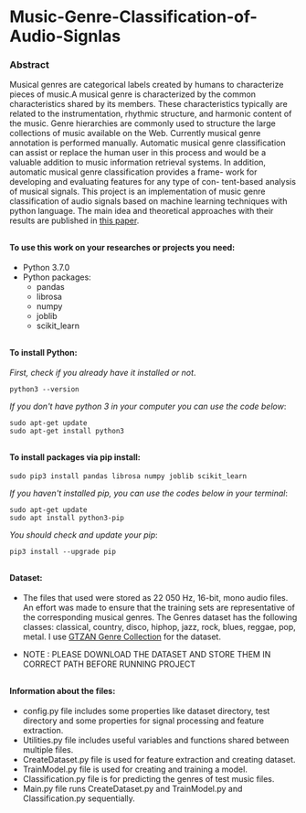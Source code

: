 # Music-Genre-Classification-of-Audio-Signlas

### Abstract

Musical genres are categorical labels created by humans to characterize pieces of music.A musical genre is characterized by the common characteristics shared by its members. These characteristics typically are related to the instrumentation, rhythmic structure, and harmonic content of the music. Genre hierarchies are commonly used to structure the large collections of music available on the Web. Currently musical genre annotation is performed manually. Automatic musical genre classification can assist or replace the human user in this process and would be a valuable addition to music information retrieval systems. In addition, automatic musical genre classification provides a frame- work for developing and evaluating features for any type of con- tent-based analysis of musical signals.
This project is an implementation of music genre classification of audio signals based on machine learning techniques with python language. The main idea and theoretical approaches with their results are published in [this paper](https://pdfs.semanticscholar.org/4ccb/0d37c69200dc63d1f757eafb36ef4853c178.pdf).
##

#### To use this work on your researches or projects you need:
* Python 3.7.0
* Python packages:
	* pandas
	* librosa
	* numpy
	* joblib
	* scikit_learn

##

#### To install Python:
_First, check if you already have it installed or not_.
~~~~
python3 --version
~~~~
_If you don't have python 3 in your computer you can use the code below_:
~~~~
sudo apt-get update
sudo apt-get install python3
~~~~
##

#### To install packages via pip install:
~~~~
sudo pip3 install pandas librosa numpy joblib scikit_learn
~~~~
_If you haven't installed pip, you can use the codes below in your terminal_:
~~~~
sudo apt-get update
sudo apt install python3-pip
~~~~
_You should check and update your pip_:
~~~~
pip3 install --upgrade pip
~~~~
##

#### Dataset:
* The files that used were stored as 22 050 Hz, 16-bit, mono audio files. An effort was made to ensure that the training sets are representative of the corresponding musical genres. The Genres dataset has the following classes: classical, country, disco, hiphop, jazz, rock, blues, reggae, pop, metal. I use [GTZAN Genre Collection](http://opihi.cs.uvic.ca/sound/genres.tar.gz) for the dataset.

* NOTE : PLEASE DOWNLOAD THE DATASET AND STORE THEM IN CORRECT PATH BEFORE RUNNING PROJECT
##

#### Information about the files:
* config.py file includes some properties like dataset directory, test directory and some properties for signal processing and feature extraction.
* Utilities.py file includes useful variables and functions shared between multiple files.
* CreateDataset.py file is used for feature extraction and creating dataset.
* TrainModel.py file is used for creating and training a model.
* Classification.py file is for predicting the genres of test music files.
* Main.py file runs CreateDataset.py and TrainModel.py and Classification.py sequentially.
